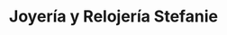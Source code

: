 ---
title: "Joyería y Relojería Stefanie"
url: /guadalupe/joyeria-y-relojeria-stefanie/
shop: joyería
---